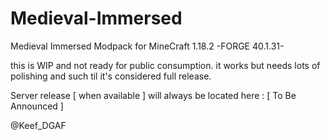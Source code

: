 # Medieval-Immersed
Medieval Immersed Modpack for MineCraft 1.18.2 -FORGE 40.1.31-

this is WIP and not ready for public consumption. it works but needs lots of polishing and such til it's considered full release.

Server release [ when available ] will always be located here : [ To Be Announced ]

@Keef_DGAF

